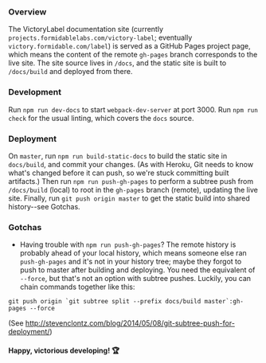 ### Overview

The VictoryLabel documentation site (currently `projects.formidablelabs.com/victory-label`; eventually `victory.formidable.com/label`) is served as a GitHub Pages project page, which means the content of the remote `gh-pages` branch corresponds to the live site. The site source lives in `/docs`, and the static site is built to `/docs/build` and deployed from there.

### Development

Run `npm run dev-docs` to start `webpack-dev-server` at port 3000. Run `npm run check` for the usual linting, which covers the `docs` source.

### Deployment

On `master`, run `npm run build-static-docs` to build the static site in `docs/build`, and commit your changes. (As with Heroku, Git needs to know what's changed before it can push, so we're stuck committing built artifacts.) Then run `npm run push-gh-pages` to perform a subtree push from `/docs/build` (local) to root in the `gh-pages` branch (remote), updating the live site. Finally, run `git push origin master` to get the static build into shared history--see Gotchas.

### Gotchas

* Having trouble with `npm run push-gh-pages`? The remote history is probably ahead of your local history, which means someone else ran `push-gh-pages` and it's not in your history tree; maybe they forgot to push to master after building and deploying. You need the equivalent of `--force`, but that's not an option with subtree pushes. Luckily, you can chain commands together like this:
```
git push origin `git subtree split --prefix docs/build master`:gh-pages --force
```
(See http://stevenclontz.com/blog/2014/05/08/git-subtree-push-for-deployment/)

#### Happy, victorious developing! :trophy:
